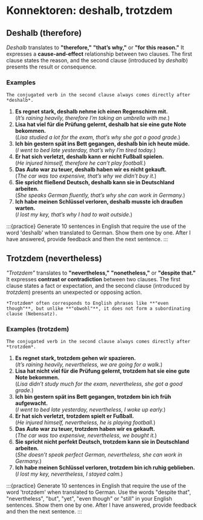 # Konnektoren: deshalb, trotzdem

## Deshalb (therefore)

*Deshalb* translates to **"therefore,"** **"that’s why,"** or **"for this reason."** It expresses a **cause-and-effect** relationship between two clauses. The first clause states the reason, and the second clause (introduced by *deshalb*) presents the result or consequence.

### Examples

```{important}
The conjugated verb in the second clause always comes directly after *deshalb*.
```

1. **Es regnet stark, deshalb nehme ich einen Regenschirm mit.**  
(*It’s raining heavily, therefore I’m taking an umbrella with me.*)
2. **Lisa hat viel für die Prüfung gelernt, deshalb hat sie eine gute Note bekommen.**  
(*Lisa studied a lot for the exam, that’s why she got a good grade.*)
3. **Ich bin gestern spät ins Bett gegangen, deshalb bin ich heute müde.**  
(*I went to bed late yesterday, that’s why I’m tired today.*)
4. **Er hat sich verletzt, deshalb kann er nicht Fußball spielen.**  
(*He injured himself, therefore he can’t play football.*)
5. **Das Auto war zu teuer, deshalb haben wir es nicht gekauft.**  
(*The car was too expensive, that’s why we didn’t buy it.*)
6. **Sie spricht fließend Deutsch, deshalb kann sie in Deutschland arbeiten.**  
(*She speaks German fluently, that’s why she can work in Germany.*)
7. **Ich habe meinen Schlüssel verloren, deshalb musste ich draußen warten.**  
(*I lost my key, that’s why I had to wait outside.*)

:::{practice}
    Generate 10 sentences in English that require the use of the word 'deshalb' when translated to German. Show them one by one. After I have answered, provide feedback and then the next sentence.
:::


## Trotzdem (nevertheless)

*"Trotzdem"* translates to **"nevertheless,"** **"nonetheless,"** or **"despite that."** It expresses **contrast or contradiction** between two clauses. The first clause states a fact or expectation, and the second clause (introduced by *trotzdem*) presents an unexpected or opposing action.

```{note}
*Trotzdem* often corresponds to English phrases like **"even though"**, but unlike **"obwohl"**, it does not form a subordinating clause (Nebensatz).
```

### Examples (trotzdem)

```{important}
The conjugated verb in the second clause always comes directly after *trotzdem*.
```

1. **Es regnet stark, trotzdem gehen wir spazieren.**  
(*It’s raining heavily, nevertheless, we are going for a walk.*)
2. **Lisa hat nicht viel für die Prüfung gelernt, trotzdem hat sie eine gute Note bekommen.**  
(*Lisa didn’t study much for the exam, nevertheless, she got a good grade.*)
3. **Ich bin gestern spät ins Bett gegangen, trotzdem bin ich früh aufgewacht.**  
(*I went to bed late yesterday, nevertheless, I woke up early.*)
4. **Er hat sich verletzt, trotzdem spielt er Fußball.**  
(*He injured himself, nevertheless, he is playing football.*)
5. **Das Auto war zu teuer, trotzdem haben wir es gekauft.**  
(*The car was too expensive, nevertheless, we bought it.*)
6. **Sie spricht nicht perfekt Deutsch, trotzdem kann sie in Deutschland arbeiten.**  
(*She doesn’t speak perfect German, nevertheless, she can work in Germany.*)
7. **Ich habe meinen Schlüssel verloren, trotzdem bin ich ruhig geblieben.**  
(*I lost my key, nevertheless, I stayed calm.*)

:::{practice}
    Generate 10 sentences in English that require the use of the word 'trotzdem' when translated to German. Use the words "despite that", "nevertheless", "but", "yet", "even though" or "still" in your English sentences. Show them one by one. After I have answered, provide feedback and then the next sentence.
:::